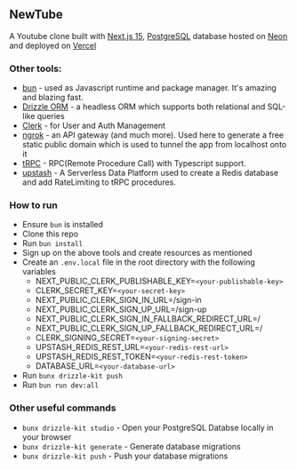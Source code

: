 ## NewTube
A Youtube clone built with [Next.js 15](https://nextjs.org/), [PostgreSQL](https://www.postgresql.org/) database hosted on [Neon](https://neon.tech/) and deployed on [Vercel](https://vercel.com/)

### Other tools:
- [bun](https://bun.sh/) - used as Javascript runtime and package manager. It's amazing and blazing fast.
- [Drizzle ORM](https://orm.drizzle.team/) - a headless ORM which supports both relational and SQL-like queries
- [Clerk](https://clerk.com/) - for User and Auth Management
- [ngrok](https://ngrok.com/) - an API gateway (and much more). Used here to generate a free static public domain which is used to tunnel the app from localhost onto it
- [tRPC](https://trpc.io/) - RPC(Remote Procedure Call) with Typescript support. 
- [upstash](https://upstash.com/) - A Serverless Data Platform used to create a Redis database and add RateLimiting to tRPC procedures.

### How to run
- Ensure `bun` is installed 
- Clone this repo
- Run `bun install`
- Sign up on the above tools and create resources as mentioned
- Create an `.env.local` file in the root directory with the following variables
  - NEXT_PUBLIC_CLERK_PUBLISHABLE_KEY=`<your-publishable-key>`
  - CLERK_SECRET_KEY=`<your-secret-key>`
  - NEXT_PUBLIC_CLERK_SIGN_IN_URL=/sign-in
  - NEXT_PUBLIC_CLERK_SIGN_UP_URL=/sign-up
  - NEXT_PUBLIC_CLERK_SIGN_IN_FALLBACK_REDIRECT_URL=/
  - NEXT_PUBLIC_CLERK_SIGN_UP_FALLBACK_REDIRECT_URL=/
  - CLERK_SIGNING_SECRET=`<your-signing-secret>`
  - UPSTASH_REDIS_REST_URL=`<your-redis-rest-url>`
  - UPSTASH_REDIS_REST_TOKEN=`<your-redis-rest-token>`
  - DATABASE_URL=`<your-database-url>`
- Run `bunx drizzle-kit push`
- Run `bun run dev:all`

### Other useful commands
- `bunx drizzle-kit studio` - Open your PostgreSQL Databse locally in your browser
- `bunx drizzle-kit generate` - Generate database migrations
- `bunx drizzle-kit push` - Push your database migrations